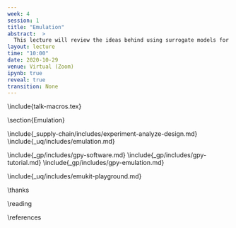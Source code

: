 ```yaml
---
week: 4
session: 1
title: "Emulation"
abstract:  >
  This lecture will review the ideas behind using surrogate models for experimental design.
layout: lecture
time: "10:00"
date: 2020-10-29
venue: Virtual (Zoom)
ipynb: true
reveal: true
transition: None
---
```


\include{talk-macros.tex}

\section{Emulation}

\include{_supply-chain/includes/experiment-analyze-design.md}
\include{_uq/includes/emulation.md}

\include{_gp/includes/gpy-software.md}
\include{_gp/includes/gpy-tutorial.md}
\include{_gp/includes/gpy-emulation.md}

$$\newcommand{\dataStd}{\sigma_{\text{noise}}}$$

\include{_uq/includes/emukit-playground.md}



\thanks

\reading

\references

